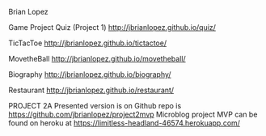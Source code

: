 Brian Lopez

Game Project Quiz (Project 1)
http://jbrianlopez.github.io/quiz/

TicTacToe
http://jbrianlopez.github.io/tictactoe/

MovetheBall
http://jbrianlopez.github.io/movetheball/

Biography
http://jbrianlopez.github.io/biography/

Restaurant
http://jbrianlopez.github.io/restaurant/

PROJECT 2A
Presented version is on Github repo is https://github.com/jbrianlopez/project2mvp
Microblog project MVP can be found on heroku at https://limitless-headland-46574.herokuapp.com/ 

